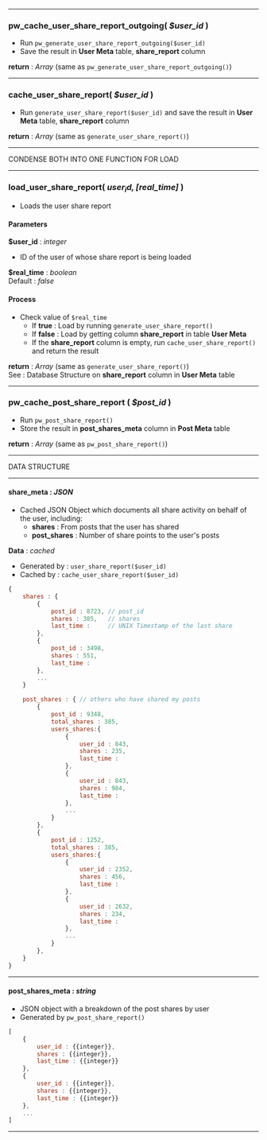 
------

### pw_cache_user_share_report_outgoing( *$user_id* )
- Run `pw_generate_user_share_report_outgoing($user_id)`
- Save the result in __User Meta__ table, __share_report__ column

__return__ : *Array* (same as `pw_generate_user_share_report_outgoing()`)

------

### cache_user_share_report( *$user_id* )
- Run `generate_user_share_report($user_id)` and save the result in __User Meta__ table, __share_report__ column

__return__ : *Array* (same as `generate_user_share_report()`)



------

CONDENSE BOTH INTO ONE FUNCTION FOR LOAD

------

### load_user_share_report( *$user_id, [$real_time]* )
- Loads the user share report

#### Parameters

__$user_id__ : *integer*
- ID of the user of whose share report is being loaded

__$real_time__ : *boolean*  
Default : *false*

#### Process
- Check value of `$real_time`
  - If __true__ : Load by running `generate_user_share_report()`
  - If __false__ : Load by getting column __share_report__ in table __User Meta__  
  - If the __share_report__ column is empty, run `cache_user_share_report()` and return the result

__return__ : *Array* (same as `generate_user_share_report()`)  
See : Database Structure on __share_report__ column in __User Meta__ table



------

### pw_cache_post_share_report ( *$post_id* )

- Run `pw_post_share_report()`
- Store the result in __post_shares_meta__ column in __Post Meta__ table

__return__ : *Array* (same as `pw_post_share_report()`)

------

DATA STRUCTURE

------


#### __share_meta__ : *JSON*
- Cached JSON Object which documents all share activity on behalf of the user, including:
  - __shares__ : From posts that the user has shared
  - __post_shares__ : Number of share points to the user's posts

__Data__ : *cached*
  - Generated by : `user_share_report($user_id)`
  - Cached by : `cache_user_share_report($user_id)`

``` javascript
{
	shares : {
		{
			post_id : 8723,	// post_id
			shares : 385,	// shares
			last_time : 	// UNIX Timestamp of the last share
		},
		{
			post_id : 3498,
			shares : 551,
			last_time :
		},
		...
	}

	post_shares : { // others who have shared my posts
		{
			post_id : 9348,
			total_shares : 385,
			users_shares:{ 
				{
					user_id : 843,
					shares : 235,
					last_time : 
				},
				{
					user_id : 843,
					shares : 984,
					last_time : 
				},
				...
			}
		},
		{
			post_id : 1252,
			total_shares : 385,
			users_shares:{ 
				{
					user_id : 2352,
					shares : 456,
					last_time : 
				},
				{
					user_id : 2632,
					shares : 234,
					last_time : 
				},
				...
			}
		},
	}
}

```

------


#### __post_shares_meta__ : *string*
- JSON object with a breakdown of the post shares by user
- Generated by `pw_post_share_report()`

``` javascript
[
	{
		user_id : {{integer}},
		shares : {{integer}},
		last_time : {{integer}}
	},
	{
		user_id : {{integer}},
		shares : {{integer}},
		last_time : {{integer}}
	},
	...
]
```

------



